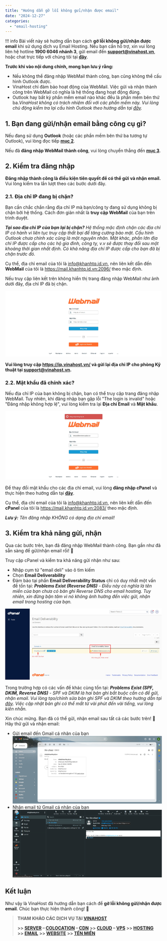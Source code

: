 ```yaml
---
title: "Hướng dẫn gỡ lỗi không gửi/nhận được email"
date: "2024-12-27"
categories:
  - "email-hosting"
---
```


!!! info
    Bài viết này sẽ hướng dẫn bạn cách **gỡ lỗi không gửi/nhận được email** khi sử dụng dịch vụ Email Hosting. Nếu bạn cần hỗ trợ, xin vui lòng liên hệ hotline **1900 6046 nhánh 3**, gửi email đến [**support@vinahost.vn**](mailto:support@vinahost.vn), hoặc chat trực tiếp với chúng tôi tại [**đây**](https://livechat.vinahost.vn/chat.php).

**Trước khi vào nội dung chính, mong bạn lưu ý rằng:**

- Nếu không thể đăng nhập WebMail thành công, bạn cũng không thể cấu hình Outlook được.
- VinaHost chỉ đảm bảo hoạt động của WebMail. Việc gửi và nhận thành công trên WebMail có nghĩa là hệ thống đang hoạt động đúng.
- Outlook hay bất kỳ phần mềm email nào khác đều là phần mềm bên thứ ba._VinaHost không có trách nhiệm đối với các phần mềm này. Vui lòng chủ động kiểm tra lại cấu hình Outlook theo hướng dẫn tại [đây](https://kb.vinahost.vn/Email/huong-dan-cau-hinh-email-tren-outlook/)._


## 1. Bạn đang gửi/nhận email bằng công cụ gì?

Nếu đang sử dụng **Outlook** (hoặc các phần mềm bên thứ ba tương tự Outlook), vui lòng đọc tiếp **[mục 2](#2-kiem-tra-ang-nhap)**.

Nếu đã **đăng nhập WebMail thành công**, vui lòng chuyển thẳng đến **[mục 3](#3-kiem-tra-kha-nang-gui-nhan)**.


## 2. Kiểm tra đăng nhập

**Đăng nhập thành công là điều kiện tiên quyết để có thể gửi và nhận email.**
Vui lòng kiểm tra lần lượt theo các bước dưới đây.

### 2.1. Địa chỉ IP đang bị chặn?

Bạn cần chắc chắn rằng địa chỉ IP mà bạn/công ty đang sử dụng không bị chặn bởi hệ thống. Cách đơn giản nhất là **truy cập WebMail** của bạn trên trình duyệt.

_**Tại sao địa chỉ IP của bạn lại bị chặn?**
Hệ thống mặc định chặn các địa chỉ IP có hành vi liên tục truy cập thất bại để tăng cường bảo mật. Cấu hình Outlook chưa chính xác cũng là một nguyên nhân.
Mặt khác, phần lớn địa chỉ IP được cấp cho các hộ gia đình, công ty, v.v sẽ được thay đổi sau một khoảng thời gian nhất định. Có khả năng địa chỉ IP được cấp cho bạn đã bị chặn trước đó._

Cụ thể, địa chỉ email của tôi là info@khanhtq.id.vn, nên liên kết dẫn đến **WebMail** của tôi là https://mail.khanhtq.id.vn:2096/ theo mặc định.

Nếu truy cập liên kết trên không hiển thị trang đăng nhập WebMail như ảnh dưới đây, địa chỉ IP đã bị chặn.

![Giao diện đăng nhập WebMail](images/emailhosting-huong_dan_go_loi_khong_gui_nhan_duoc_email-01.jpg "Giao diện đăng nhập WebMail")

**Vui lòng truy cập https://ip.vinahost.vn/ và gửi lại địa chỉ IP cho phòng Kỹ thuật tại [support@vinahost.vn](mailto:support@vinahost.vn).**

### 2.2. Mật khẩu đã chính xác?

Nếu địa chỉ IP của bạn không bị chặn, bạn có thể truy cập trang đăng nhập WebMail. Tuy nhiên, khi đăng nhập bạn gặp lỗi "The login is invalid" hoặc "Đăng nhập không hợp lệ", vui lòng kiểm tra lại **Địa chỉ Email** và **Mật khẩu**.

![Đăng nhập WebMail không hợp lệ](images/emailhosting-huong_dan_go_loi_khong_gui_nhan_duoc_email-02.jpg "Đăng nhập WebMail không hợp lệ")

Để thay đổi mật khẩu cho các địa chỉ email, vui lòng **đăng nhập cPanel** và thực hiện theo hướng dẫn tại [**đây**](https://kb.vinahost.vn/Email/huong-dan-nhan-thong-tin-dang-nhap-cpanel-va-tao-tai-khoan-email-tai-vinahost/#huong-dan-tao-xoa-sua-thong-tin-tren-tai-khoan-email).

Cụ thể, địa chỉ email của tôi là info@khanhtq.id.vn, nên liên kết dẫn đến **cPanel** của tôi là https://mail.khanhtq.id.vn:2083/ theo mặc định.

_**Lưu ý:** Tên đăng nhập KHÔNG có dạng địa chỉ email!_


## 3. Kiểm tra khả năng gửi, nhận

Qua các bước trên, bạn đã đăng nhập WebMail thành công.
Bạn gần như đã sẵn sàng để gửi/nhận email rồi! 🎉

Truy cập cPanel và kiểm tra khả năng gửi nhận như sau:

- Nhập cụm từ "email deli" vào ô tìm kiếm
- Chọn **Email Deliverability**
- Đảm bảo tại phần **Email Deliverability Status** chỉ có duy nhất một vấn đề tồn tại:
  _**Problems Exist (Reverse DNS)** - Điều này có nghĩa là tên miền của bạn chưa có bản ghi Reverse DNS cho email hosting. Tuy nhiên, xin đừng bận tâm vì nó không ảnh hưởng đến việc gửi, nhận email trong hosting của bạn._

![Email Deliverability](images/emailhosting-huong_dan_go_loi_khong_gui_nhan_duoc_email-03.jpg "Email Deliverability")

Trong trường hợp có các vấn đề khác cùng tồn tại:
_**Problems Exist (SPF, DKIM, Reverse DNS)** - SPF và DKIM là hai bản ghi bắt buộc cần có để gửi, nhận email. Vui lòng tạo/chỉnh sửa bản ghi SPF và DKIM theo hướng dẫn tại [đây](https://blog.vinahost.vn/cai-dat-record-dkim-va-spf/). Việc cập nhật bản ghi có thể mất từ vài phút đến vài tiếng, vui lòng kiên nhẫn._

Xin chúc mừng. Bạn đã có thể gửi, nhận email sau tất cả các bước trên! 🥳
Hãy thử gửi và nhận email:

- Gửi email đến Gmail cá nhân của bạn
  ![Gửi email](images/emailhosting-huong_dan_go_loi_khong_gui_nhan_duoc_email-04.jpg "Gửi email")
- Nhận email từ Gmail cá nhân của bạn
  ![Nhận email](images/emailhosting-huong_dan_go_loi_khong_gui_nhan_duoc_email-05.jpg "Nhận email")


## Kết luận

Như vậy là VinaHost đã hướng dẫn bạn cách để **gỡ lỗi không gửi/nhận được email**. Chúc bạn thực hiện thành công! 🍻


> **THAM KHẢO CÁC DỊCH VỤ TẠI [VINAHOST](https://vinahost.vn/)**
>
> **\>> [SERVER](https://vinahost.vn/thue-may-chu-rieng/) – [COLOCATION](https://vinahost.vn/colocation.html) – [CDN](https://vinahost.vn/dich-vu-cdn-chuyen-nghiep)**
> **\>> [CLOUD](https://vinahost.vn/cloud-server-gia-re/) – [VPS](https://vinahost.vn/vps-ssd-chuyen-nghiep/)**
> **\>> [HOSTING](https://vinahost.vn/wordpress-hosting)**
> **\>> [EMAIL](https://vinahost.vn/email-hosting)**
> **\>> [WEBSITE](http://vinawebsite.vn/)**
> **\>> [TÊN MIỀN](https://vinahost.vn/ten-mien-gia-re/)**